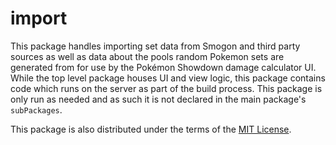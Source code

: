 # import

This package handles importing set data from Smogon and third party sources as well
as data about the pools random Pokemon sets are generated from for use by the Pokémon
Showdown damage calculator UI. While the top level package houses UI and view logic, this
package contains code which runs on the server as part of the build process. This package is
only run as needed and as such it is not declared in the main package's `subPackages`.

This package is also distributed under the terms of the [MIT License][1].

   [1]: https://github.com/Zarel/honko-damagecalc/blob/master/import/LICENSE
